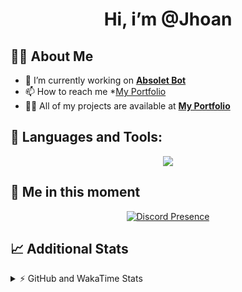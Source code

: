 <h1 align="center">Hi, i’m @Jhoan</h1>

## 🙋‍♂️ About Me

- 🔭 I’m currently working on **[Absolet Bot](https://strider.cloud)**
- 📫 How to reach me *[My Portfolio](https://jhoan.me/contact)
- 👨‍💻 All of my projects are available at **[My Portfolio](https://jhoan.me)**

## 🚀 Languages and Tools:
<p align="center">
  <a href="https://skillicons.dev">
    <img src="https://skillicons.dev/icons?i=js,ts,html,css,bootstrap,nodejs,express,vscode,neovim,vim,atom,cloudflare,git,github,discord,bots,linux,mongodb,nginx,redis,wordpress,heroku&perline=11" />
  </a>
</p>
  
## 👤 Me in this moment
<p align="center">
    <a href="https://discord.com/users/612460795124776960" target="_blank" rel="nofollow">
        <img src="https://lanyard-profile-readme.vercel.app/api/612460795124776960?idleMessage=Probably%20coding%20Absolet..." alt="Discord Presence" align="center">
    </a>
</p>

## 📈 Additional Stats
<details>
    <summary>⚡ GitHub and WakaTime Stats</summary>
    <br/>

<!--START_SECTION:waka-->
![Code Time](http://img.shields.io/badge/Code%20Time-470%20hrs%2034%20mins-blue)

**🐱 My GitHub Data** 

> 🏆 976 Contributions in the Year 2022
 > 
> 📦 168.0 kB Used in GitHub's Storage 
 > 
> 💼 Opted to Hire
 > 
> 📜 4 Public Repositories 
 > 
> 🔑 36 Private Repositories  
 > 
**I'm an Early 🐤** 

```text
🌞 Morning    85 commits     ██░░░░░░░░░░░░░░░░░░░░░░░   11.3% 
🌆 Daytime    338 commits    ███████████░░░░░░░░░░░░░░   44.95% 
🌃 Evening    299 commits    ██████████░░░░░░░░░░░░░░░   39.76% 
🌙 Night      30 commits     █░░░░░░░░░░░░░░░░░░░░░░░░   3.99%

```
📅 **I'm Most Productive on Saturday** 

```text
Monday       115 commits    ███░░░░░░░░░░░░░░░░░░░░░░   15.29% 
Tuesday      122 commits    ████░░░░░░░░░░░░░░░░░░░░░   16.22% 
Wednesday    131 commits    ████░░░░░░░░░░░░░░░░░░░░░   17.42% 
Thursday     76 commits     ██░░░░░░░░░░░░░░░░░░░░░░░   10.11% 
Friday       97 commits     ███░░░░░░░░░░░░░░░░░░░░░░   12.9% 
Saturday     143 commits    ████░░░░░░░░░░░░░░░░░░░░░   19.02% 
Sunday       68 commits     ██░░░░░░░░░░░░░░░░░░░░░░░   9.04%

```


📊 **This Week I Spent My Time On** 

```text
⌚︎ Time Zone: America/Bogota

💬 Programming Languages: 
JavaScript               1 hr 9 mins         ████████████████░░░░░░░░░   66.78% 
TypeScript               27 mins             ██████░░░░░░░░░░░░░░░░░░░   26.44% 
JSON                     5 mins              █░░░░░░░░░░░░░░░░░░░░░░░░   4.89% 
YAML                     1 min               ░░░░░░░░░░░░░░░░░░░░░░░░░   1.85% 
Text                     0 secs              ░░░░░░░░░░░░░░░░░░░░░░░░░   0.04%

🔥 Editors: 
VS Code                  1 hr 44 mins        █████████████████████████   100.0%

🐱‍💻 Projects: 
Absolet-Bot              59 mins             ██████████████░░░░░░░░░░░   57.48% 
suggester                30 mins             ███████░░░░░░░░░░░░░░░░░░   29.09% 
sexbor                   9 mins              ██░░░░░░░░░░░░░░░░░░░░░░░   8.75% 
bot                      4 mins              █░░░░░░░░░░░░░░░░░░░░░░░░   4.68%

💻 Operating System: 
Linux                    1 hr 44 mins        █████████████████████████   100.0%

```

**I Mostly Code in JavaScript** 

```text
JavaScript               16 repos            ████████████████░░░░░░░░░   64.0% 
Java                     3 repos             ███░░░░░░░░░░░░░░░░░░░░░░   12.0% 
TypeScript               3 repos             ███░░░░░░░░░░░░░░░░░░░░░░   12.0% 
Shell                    1 repo              █░░░░░░░░░░░░░░░░░░░░░░░░   4.0% 
CSS                      1 repo              █░░░░░░░░░░░░░░░░░░░░░░░░   4.0%

```



 Last Updated on 04/11/2022 22:14:22 UTC
<!--END_SECTION:waka-->
</details>
